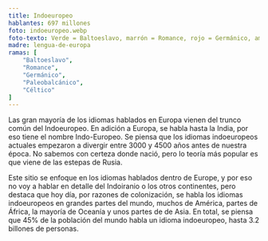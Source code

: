 ```yaml
---
title: Indoeuropeo
hablantes: 697 millones
foto: indoeuropeo.webp
foto-texto: Verde = Baltoeslavo, marrón = Romance, rojo = Germánico, amarillo/celeste/purpura = Paleobalcánico, naranja = Céltico, azul = Indoiranio
madre: lengua-de-europa
ramas: [
    "Baltoeslavo",
    "Romance",
    "Germánico",
    "Paleobalcánico",
    "Céltico"
]
---
```


Las gran mayoría de los idiomas hablados en Europa vienen del trunco común del Indoeuropeo. En adición a Europa, se habla hasta la India, por eso tiene el nombre Indo-Europeo. Se piensa que los idiomas indoeuropeos actuales empezaron a divergir entre 3000 y 4500 años antes de nuestra época. No sabemos con certeza donde nació, pero lo teoría más popular es que viene de las estepas de Rusia.

Este sitio se enfoque en los idiomas hablados dentro de Europe, y por eso no voy a hablar en detalle del Indoiranio o los otros continentes, pero destaca que hoy día, por razones de colonización, se habla los idiomas indoeuropeos en grandes partes del mundo, muchos de América, partes de África, la mayoría de Oceanía y unos partes de de Asia. En total, se piensa que 45% de la población del mundo habla un idioma indoeuropeo, hasta 3.2 billones de personas.